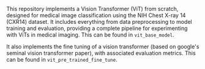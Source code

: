 This repository implements a Vision Transformer (ViT) from scratch, designed for medical image classification using the NIH Chest X-ray 14 (CXR14) dataset. It includes everything from data preprocessing to model training and evaluation, providing a complete pipeline for experimenting with ViTs in medical imaging. This can be found in `vit_base_model`. 

It also implements the fine tuning of a vision transformer (based on google's seminal vision transformer paper), with associated evaluation metrics. This can be found in `vit_pre_trained_fine_tune`. 
